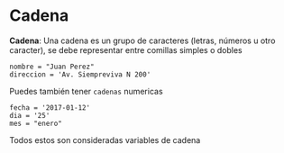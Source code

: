 # Cadena

**Cadena**: Una cadena es un grupo de caracteres \(letras, números u otro caracter\), se debe representar entre comillas simples o dobles

```text
nombre = "Juan Perez" 
direccion = 'Av. Siempreviva N 200'
```

Puedes también tener `cadenas` numericas

```text
fecha = '2017-01-12'
dia = '25'
mes = "enero"
```

Todos estos son consideradas variables de cadena

